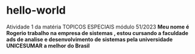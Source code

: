 # hello-world
Atividade 1 da matéria TOPICOS ESPECIAIS módulo 51/2023
**Meu  nome é Rogerio  trabalho na empresa de  sistemas , estou cursando a faculdade ads de analise e desenvolvimento de sistemas pela universidade UNICESUMAR a melhor do  Brasil**
